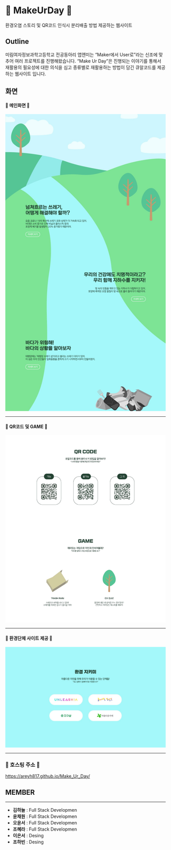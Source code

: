 

# :seedling: MakeUrDay :seedling:
환경오염 스토리 및 QR코드 인식시 분리배출 방법 제공하는 웹사이트

## Outline
미림여자정보과학고등학교 전공동아리 앱앤미는 “Maker에서 User로”라는 신조에 맞추어 여러 프로젝트를 진행해왔습니다. “Make Ur Day”은 진행되는 이야기를 통해서 재활용의 필요성에 대한 의식을 심고 종류별로 재활용하는 방법이 담긴 큐알코드를 제공하는 웹사이트 입니다.

## 화면
#### :green_heart: 메인화면 :green_heart:
![메인화면](image/prototype/main_01.jpg)

--------------------------------

#### :iphone: QR코드 및 GAME :iphone:
![QR코드 및 GAME](image/prototype/main_02.jpg)

--------------------------------

#### :open_hands: 환경단체 사이트 제공 :open_hands:
![환경단체 사이트 제공](image/prototype/main_03.jpg)


--------------------------------
### :bust_in_silhouette: 호스팅 주소 :bust_in_silhouette:
https://areyh817.github.io/Make_Ur_Day/




## MEMBER
--------------------------------
* **김하늘** : Full Stack Developmen
* **윤채원** : Full Stack Developmen
* **오윤서** : Full Stack Developmen
* **조혜라** : Full Stack Developmen
* **이은서** : Desing
* **조하빈** : Desing